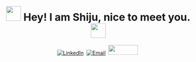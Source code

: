 <p>
<h1 align="center"> <a href = "https://tinyurl.com/dmj38yfc " ><img src= "https://alladalab.org/wp-content/uploads/2021/02/FlourakisCellCover-400x505.jpg" width="40" height="40" /></a><b> Hey! I am Shiju, nice to meet you. </b><a href = "https://tinyurl.com/dmj38yfc " ><img src= "https://alladalab.org/wp-content/uploads/2021/02/FlourakisCellCover-400x505.jpg" width="40" height="40" /></a>
</h1>
</p>

<p align="center">
<a href="https://www.linkedin.com/in/shiju-sisobhan-a10307100/"><img src="https://img.shields.io/badge/linkedin-%230077B5.svg?&style=for-the-badge&logo=linkedin&logoColor=white" alt="LinkedIn" /></a>&nbsp;
<a href="mailto:shijusisobhan@gmail.com"><img src="https://img.shields.io/badge/Gmail-D14836?style=for-the-badge&logo=gmail&logoColor=white" alt="Email" /></a>&nbsp;
<a href="https://scholar.google.com/citations?user=4wzohA0AAAAJ&hl=en"><img src="https://www.aib.world/wp-content/uploads/2020/12/ethics-blog-google-scholar-profile-large.jpg" width="80" height="27" /></a>&nbsp;

